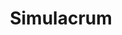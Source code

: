 ---
title: "Simulacrum"
permalink: /spells/simulacrum/
tags:
  - Spell
  - 7th Level
  - Illusion
available_for:
  - Wizard
level: "7th Level"
school: "Illusion"
range: "Touch"
comp:
  - V
  - S
  - M
material: "snow or ice in quantities sufficient to made a life-size copy of the duplicated creature; some hair, fingernail clippings, or other piece of that creature's body placed inside the snow or ice; and powdered ruby worth 1,500 gp, sprinkled over the duplicate and consumed by the spell."
duration: "Until Dispelled"
cast_time: "12 Hours"
description: |
  You shape an illusory duplicate of one beast or humanoid that is within range for the entire casting time of the spell. The duplicate is a creature, partially real and formed from ice or snow, and it can take actions and otherwise be affected as a normal creature. It appears to be the same as the original, but it has half the creature's hit point maximum and is formed without any equipment. Otherwise, the illusion uses all the statistics of the creature it duplicates.

  The simulacrum is friendly to you and creatures you designate. It obeys your spoken commands, moving and acting in accordance with your wishes and acting on your turn in combat. The simulacrum lacks the ability to learn or become more powerful, so it never increases its level or other abilities, nor can it regain expended spell slots.

  If the simulacrum is damaged, you can repair it in an alchemical laboratory, using rare herbs and minerals worth 100 gp per hit point it regains. The simulacrum lasts until it drops to 0 hit points, at which point it reverts to snow and melts instantly.

  If you cast this spell again, any currently active duplicates you created with this spell are instantly destroyed.
excerpt: "You shape an illusory duplicate of one beast or humanoid that is within range for the entire casting time of the spell."
source: "Basic Rules"
---